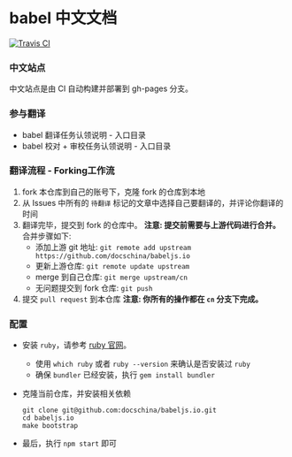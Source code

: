 # babel 中文文档
[![Travis CI](https://api.travis-ci.org/docschina/babeljs.io.svg?branch=cn)](https://travis-ci.org/docschina/babeljs.io/)
### 中文站点
中文站点是由 CI 自动构建并部署到 gh-pages 分支。
### 参与翻译
* babel 翻译任务认领说明 - 入口目录
* babel 校对 + 审校任务认领说明 - 入口目录

### 翻译流程 - Forking工作流
1. fork 本仓库到自己的账号下，克隆 fork 的仓库到本地
2. 从 Issues 中所有的 `待翻译` 标记的文章中选择自己要翻译的，并评论你翻译的时间
3. 翻译完毕，提交到 fork 的仓库中。
	**注意: 提交前需要与上游代码进行合并。**
	合并步骤如下:
	* 添加上游 git 地址: `git remote add upstream https://github.com/docschina/babeljs.io`
	* 更新上游仓库: `git remote update upstream`
	* merge 到自己仓库: `git merge upstream/cn`
	* 无问题提交到 fork 仓库: `git push`
4. 提交 `pull request` 到本仓库
**注意: 你所有的操作都在 `cn` 分支下完成。**

### 配置
* 安装 `ruby`，请参考 [ruby 官网](https://www.ruby-lang.org/en/documentation/installation/)。
	* 	使用 `which ruby` 或者 `ruby --version` 来确认是否安装过 `ruby`
	*  确保 `bundler` 已经安装，执行 `gem install bundler`

* 克隆当前仓库，并安装相关依赖

	```
	git clone git@github.com:docschina/babeljs.io.git
	cd babeljs.io
	make bootstrap
	```
* 最后，执行 `npm start` 即可	
